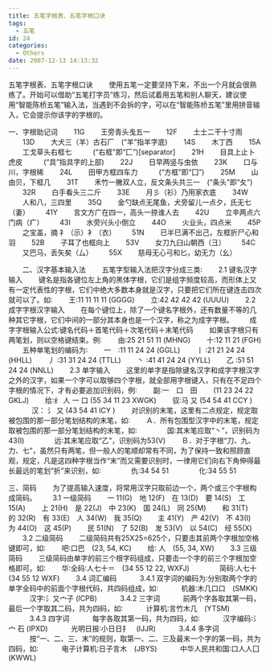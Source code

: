 ```yaml
---
title: 五笔字根表、五笔字根口诀
tags:
  - 五笔
id: 24
categories:
  - Others
date: 2007-12-13 14:13:32
---
```


五笔字根表、五笔字根口诀
　　使用五笔一定要坚持下来，不出一个月就会很熟练了。开始可以借助“五笔打字员”练习，然后试着用五笔和别人聊天，建议使用“智能陈桥五笔”输入法，当遇到不会拆的字，可以在“智能陈桥五笔”里用拼音输入，它会提示你该字的字根的。

<!--more-->
一、字根助记词
　　11G 　　王旁青头戋五一
　　12F 　　土士二干十寸雨
　　13D 　　大犬三（羊）古石厂　(“羊”指羊字底)
　　14S 　　木丁西
　　15A 　　工戈草头右框七　　　(“右框”即“匚”)[separator]
　　21H 　　目具上止卜虎皮　　　(“具”指具字的上部)
　　22J 　　日早两竖与虫依
　　23K 　　口与川，字根稀
　　24L 　　田甲方框四车力　　　(“方框”即“囗”)
　　25M 　　山由贝，下框几
　　31T 　　禾竹一撇双人立，反文条头共三一　(“条头”即“夂”)
　　32R 　　白手看头三二斤
　　33E 　　月彡（衫）乃用家衣底
　　34W 　　人和八，三四里
　　35Q 　　金勺缺点无尾鱼，犬旁留儿一点夕，氏无七（妻）
　　41Y 　　言文方广在四一，高头一捺谁人去
　　42U 　　立辛两点六门病（疒）
　　43I 　　水旁兴头小倒立
　　44O 　　火业头，四点米
　　45P 　　之宝盖，摘 礻（示）衤（衣）
　　51N 　　已半巳满不出己，左框折尸心和羽
　　52B 　　子耳了也框向上
　　53V 　　女刀九臼山朝西（彐）
　　54C 　　又巴马，丢矢矣（厶）
　　55X 　　慈母无心弓和匕，幼无力（幺）

　　二、汉字基本输入法
　　五笔字型输入法把汉字分成三类∶
　　2.1 键名汉字输入
　　键名是指各键位左上角的黑体字根，它们是组字频度较高，而形体上又有一定代表性的字根，它们中绝大多数本身就是汉字，只要把它们所在键连击四次就可以了。如∶
　　王∶11 11 11 11 (GGGG)
　　立∶42 42 42 42 (UUUU)
　　2.2 成字字根汉字输入
　　在每个键位上，除了一个键名字根外，还有数量不等的几种其它字根，它们中间的一部分其本身也是一个汉字，称之为成字字根。
　　成字字根输入公式∶键名代码＋首笔代码＋次笔代码＋末笔代码
　　如果该字根只有两笔划，则以空格键结束。例∶
　　由∶25 21 51 11 (MHNG)
　　十∶12 11 21 (FGH)
　　五种单笔划的编码为∶
　　一　∶11 11 24 24 (GGLL)
　　丨 ∶21 21 24 24 (HHLL)
　　丿 ∶31 31 24 24 (TTLL)
　　丶 ∶41 41 24 24 (YYLL)
　　乙 ∶51 51 24 24 (NNLL)
　　2.3 单字输入
　　这里的单字是指除键名汉字和成字字根汉字之外的汉字，如果一个字可以取够四个字根，就全部用字根键入，只有在不足四个字根的情况下，才有必要追加识别码，例∶
　　副∶一　口　田　 　(11 23 24 22 GKLJ)
　　给∶纟 人 一 口 (55 34 11 23 XWGK)
　　驭∶马 又 (54 54 41 CCY ) 　
　　汉： 氵 又 (43 54 41 ICY )
　　对识别的末笔，这里有二点规定，规定取被包围的那一部分笔划结构的末笔，如∶
　　Ａ．所有包围型汉字中的末笔，规定取被包围的那一部分笔划结构的末笔，如∶
　　　　国∶其末笔应取“丶”，识别码为43(I)
　　　　远∶其末笔应取“乙”，识别码为53(V)
　　Ｂ．对于字根“刀、九、力、七”，虽然只有两笔，但一般人的笔顺却常有不同，为了保持一致和照顾直观，规定，凡是这四种字根当作“末”而又需要识别时，一律用它们向右下角伸得最长最远的笔划“折”来识别，如∶
　　　　仇∶34 54 51
　　　　化∶34 55 51

三、简码
　　为了提高输入速度，将常用汉字只取前边一个，两个或三个字根构成简码。
　　3.1 一级简码
　　一 11(G)　地 12(F)　在 13(D)　要 14(S)　工 15(A)
　　上 21(H)　是 22(J)　中 23(K)　国 24(L)　同 25(M)
　　和 31(T)　的 32(R)　有 33(E)　人 34(W)　我 35(Q)
　　主 41(Y)　产 42(V)　不 43(I)　为 44(O)　这 45(P)
　　民 51(N)　了 52(B)　发 53(V)　以 54(C)　经 55(X)
　　3.2 二级简码
　　二级简码共有25X25=625个，只要击其前两个字根加空格键即可，如∶
　　吧∶口巴　(23, 54, KC)
　　给∶ 人　(55, 34, XW)
　　3.3 三级简码
　　三级简码由单字的前三个根字码组成，只要击一个字的前三个字根加空格即可。如∶
　　华∶全码∶人七十＝　(34 55 12 22, WXFJ)
　　　　简码∶人七十　(34 55 12 WXF)
　　3.4 词汇编码
　　　3.4.1 双字词的编码为∶分别取两个字的单字全码中的前面个字根代码，共四码组成，如∶
　　　机器∶木几口口　(SMKK)
　　　汉字∶氵又宀子 (ICPB)
　　　3.4.2 三字词
　　　前两个字各取其第一码，最后一个字取其二码，共为四码，如∶
　　　计算机∶言竹木几　(YTSM)
　　　3.4.3 四字词
　　　每字各取其第一码，共为四码，如∶
　　　汉字编码∶氵宀 石 (IPXD)
　　　光明日报∶小日日扌　(IJJR)
　　　3.4.4 多字词
　　　按“一、二、三、末”的规则，取第一、二、三及最末一个字的第一码，共为四码，如∶
　　　电子计算机∶日子言木　(JBYS)
　　　中华人民共和国∶口人人囗 (KWWL)